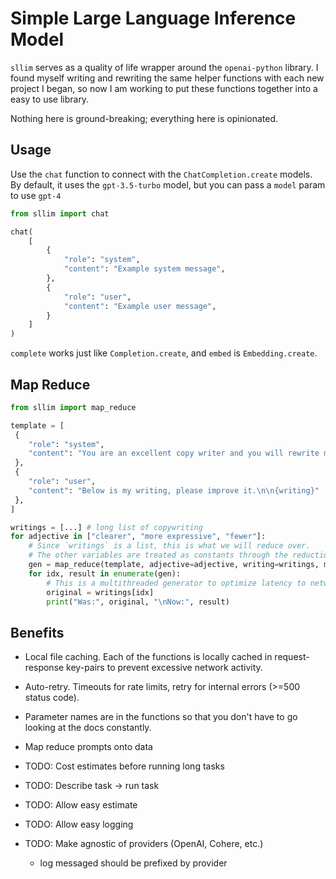 # Simple Large Language Inference Model

`sllim` serves as a quality of life wrapper around the `openai-python` library.
I found myself writing and rewriting the same helper functions with each new project I began, so now I am working to put these functions together into a easy to use library.

Nothing here is ground-breaking; everything here is opinionated.

## Usage

Use the `chat` function to connect with the `ChatCompletion.create` models. By default, it uses the `gpt-3.5-turbo` model, but you can pass a `model` param to use `gpt-4`
```python
from sllim import chat

chat(
    [
        {
            "role": "system",
            "content": "Example system message",
        },
        {
            "role": "user",
            "content": "Example user message",
        }
    ]
)
```

`complete` works just like `Completion.create`, and `embed` is `Embedding.create`.

## Map Reduce
```python
from sllim import map_reduce

template = [
 {
    "role": "system",
    "content": "You are an excellent copy writer and you will rewrite my work into {adjective} words."
 },
 {
    "role": "user",
    "content": "Below is my writing, please improve it.\n\n{writing}"
 },
]

writings = [...] # long list of copywriting
for adjective in ["clearer", "more expressive", "fewer"]:
    # Since `writings` is a list, this is what we will reduce over.
    # The other variables are treated as constants through the reduction.
    gen = map_reduce(template, adjective=adjective, writing=writings, model="gpt-4")
    for idx, result in enumerate(gen):
        # This is a multithreaded generator to optimize latency to networked services
        original = writings[idx]
        print("Was:", original, "\nNow:", result)
```


## Benefits

* Local file caching. Each of the functions is locally cached in request-response key-pairs to prevent excessive network activity.

* Auto-retry. Timeouts for rate limits, retry for internal errors (>=500 status code).

* Parameter names are in the functions so that you don't have to go looking at the docs constantly.

* Map reduce prompts onto data

* TODO: Cost estimates before running long tasks

* TODO: Describe task -> run task

* TODO: Allow easy estimate

* TODO: Allow easy logging

* TODO: Make agnostic of providers (OpenAI, Cohere, etc.)
    - log messaged should be prefixed by provider 
